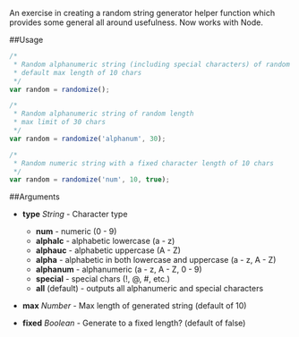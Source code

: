 An exercise in creating a random string generator helper function which provides some general all around usefulness. Now works with Node.

##Usage
```javascript
/* 
 * Random alphanumeric string (including special characters) of random length 
 * default max length of 10 chars
 */
var random = randomize();

/*
 * Random alphanumeric string of random length 
 * max limit of 30 chars
 */
var random = randomize('alphanum', 30);

/*
 * Random numeric string with a fixed character length of 10 chars
 */
var random = randomize('num', 10, true);
```

##Arguments
- **type** *String* - Character type
  - **num** - numeric (0 - 9)
  - **alphalc** - alphabetic lowercase (a - z)
  - **alphauc** - alphabetic uppercase (A - Z)
  - **alpha** - alphabetic in both lowercase and uppercase (a - z, A - Z)
  - **alphanum** - alphanumeric (a - z, A - Z, 0 - 9)
  - **special** - special chars (!, @, #, etc.)
  - **all** (default) - outputs all alphanumeric and special characters

- **max** *Number* - Max length of generated string (default of 10)

- **fixed** *Boolean* - Generate to a fixed length? (default of false)
